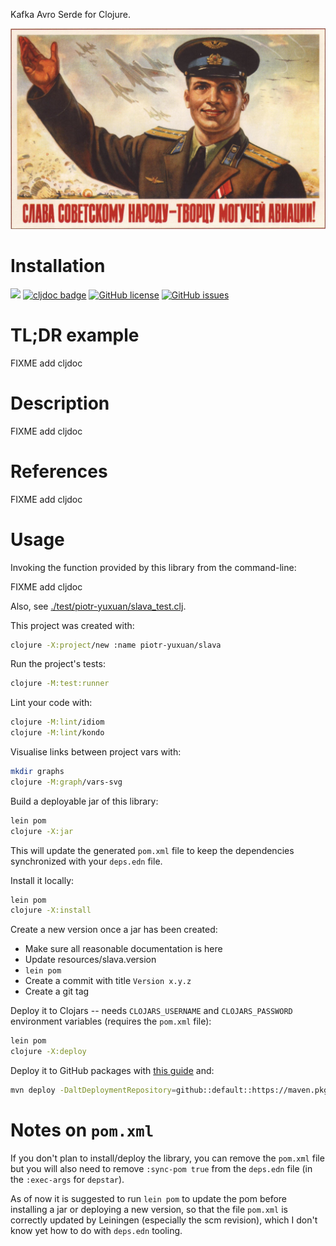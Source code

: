 Kafka Avro Serde for Clojure.

![слава советскому народу](dev-resources/слава-советскому-народу.jpg)

# Installation

[![](https://img.shields.io/clojars/v/piotr-yuxuan/slava.svg)](https://clojars.org/piotr-yuxuan/slava)
[![cljdoc badge](https://cljdoc.org/badge/piotr-yuxuan/slava)](https://cljdoc.org/d/piotr-yuxuan/slava/CURRENT)
[![GitHub license](https://img.shields.io/github/license/piotr-yuxuan/slava)](https://github.com/piotr-yuxuan/slava/blob/main/LICENSE)
[![GitHub issues](https://img.shields.io/github/issues/piotr-yuxuan/slava)](https://github.com/piotr-yuxuan/slava/issues)

# TL;DR example

FIXME add cljdoc

# Description

FIXME add cljdoc

# References

FIXME add cljdoc

# Usage

Invoking the function provided by this library from the command-line:

FIXME add cljdoc

Also, see
[./test/piotr-yuxuan/slava_test.clj](./test/piotr_yuxuan/slava_test.clj).

This project was created with:

``` zsh
clojure -X:project/new :name piotr-yuxuan/slava
```

Run the project's tests:

``` zsh
clojure -M:test:runner
```

Lint your code with:

``` zsh
clojure -M:lint/idiom
clojure -M:lint/kondo
```

Visualise links between project vars with:

``` zsh
mkdir graphs
clojure -M:graph/vars-svg
```

Build a deployable jar of this library:

``` zsh
lein pom
clojure -X:jar
```

This will update the generated `pom.xml` file to keep the dependencies
synchronized with your `deps.edn` file.

Install it locally:

``` zsh
lein pom
clojure -X:install
```

Create a new version once a jar has been created:
- Make sure all reasonable documentation is here
- Update resources/slava.version
- `lein pom`
- Create a commit with title `Version x.y.z`
- Create a git tag

Deploy it to Clojars -- needs `CLOJARS_USERNAME` and `CLOJARS_PASSWORD`
environment variables (requires the `pom.xml` file):

``` zsh
lein pom
clojure -X:deploy
```

Deploy it to GitHub packages with [this
guide](https://docs.github.com/en/packages/guides/configuring-apache-maven-for-use-with-github-packages)
and:

``` zsh
mvn deploy -DaltDeploymentRepository=github::default::https://maven.pkg.github.com/piotr-yuxuan/slava
```

# Notes on `pom.xml`

If you don't plan to install/deploy the library, you can remove the
`pom.xml` file but you will also need to remove `:sync-pom true` from
the `deps.edn` file (in the `:exec-args` for `depstar`).

As of now it is suggested to run `lein pom` to update the pom before
installing a jar or deploying a new version, so that the file `pom.xml`
is correctly updated by Leiningen (especially the scm revision), which I
don't know yet how to do with `deps.edn` tooling.
